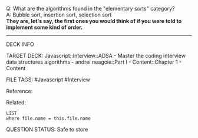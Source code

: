Q: What are the algorithms found in the "elementary sorts" category?  
A: Bubble sort, insertion sort, selection sort  
**They are, let's say, the first ones you would think of if you were told to implement some kind of order.**
<!--ID: 1693659891329-->

---

DECK INFO

TARGET DECK: Javascript::Interview::ADSA - Master the coding interview data structures algorithms - andrei neagoie::Part I - Content::Chapter 1 - Content

FILE TAGS: #Javascript #Interview

Reference:

Related:

```dataview
LIST
where file.name = this.file.name
```


QUESTION STATUS: Safe to store